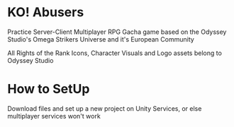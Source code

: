 # KO! Abusers
Practice Server-Client Multiplayer RPG Gacha game based on the Odyssey Studio's Omega Strikers Universe and it's European Community

All Rights of the Rank Icons, Character Visuals and Logo assets belong to Odyssey Studio

# How to SetUp

Download files and set up a new project on Unity Services, or else multiplayer services won't work
